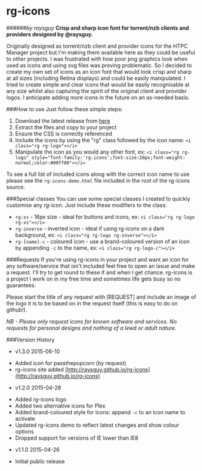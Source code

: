 # rg-icons
######*by raysguy*
**Crisp and sharp icon font for torrent/nzb clients and providers designed by @raysguy.**

Originally designed as torrent/nzb client and provider icons for the HTPC Manager project but I'm making them available here as they could be useful to other projects.  I was frustrated with how poor png graphics look when used as icons and using svg files was proving problematic.  So I decided to create my own set of icons as an icon font that would look crisp and sharp at all sizes (including Retina displays) and could be easily manipulated.  I tried to create simple and clear icons that would be easily recognisable at any size whilst also capturing the spirit of the original client and provider logos.  I anticipate adding more icons in the future on an as-needed basis.

###How to use
Just follow these simple steps:
 1. Download the latest release from [here](https://github.com/raysguy/rg-icons/releases/latest)
 2. Extract the files and copy to your project
 3. Ensure the CSS is correctly referenced
 4. Include the icons by using the "rg" class followed by the icon name: `<i class="rg rg-logo"></i>`
 5. Manipulate the icon as you would any other font, ex: `<i class="rg rg-logo" style="font-family:'rg-icons';font-size:28px;font-weight: normal;color:#00ff00"></i>`

To see a full list of included icons along with the correct icon name to use please see the `rg-icons-demo.html` file included in the root of the rg-icons source.
 
###Special classes
You can use some special classes I created to quickly customise any rg-icon.  Just include these modifiers to the class:
 * `rg-xs` - 16px size - ideal for buttons and icons, ex: `<i class="rg rg-logo rg-xs"></i>`
 * `rg-inverse` - inverted icon - ideal if using rg-icons on a dark background, ex: `<i class="rg rg-logo rg-inverse"></i>`
 * `rg-[name]-c` - coloured icon - use a brand-coloured version of an icon by appending `-c` to the name, ex: `<i class="rg rg-logo-c"></i>`
 
###Requests
If you're using rg-icons in your project and want an icon for any software/service that isn't included feel free to open an issue and make a request.  I'll try to get round to these if and when I get chance.  rg-icons is a project I work on in my free time and sometimes life gets busy so no guarantees.

Please start the title of any request with [REQUEST] and include an image of the logo it is to be based on in the request itself (this is easy to do on github!).

*NB - Please only request icons for known software and services.  No requests for personal designs and nothing of a lewd or adult nature.*

###Version History
 * v1.3.0 2015-06-10
  - Added icon for passthepopcorn (by request)
  - rg-icons site added [http://raysguy.github.io/rg-icons](http://raysguy.github.io/rg-icons)
 
 * v1.2.0 2015-04-28
  - Added rg-icons logo
  - Added two alternative icons for Plex
  - Added brand-coloured style for icons: append `-c` to an icon name to activate
  - Updated rg-icons demo to reflect latest changes and show colour options
  - Dropped support for versions of IE lower than IE8

 * v1.1.0 2015-04-26
  - Initial public release
